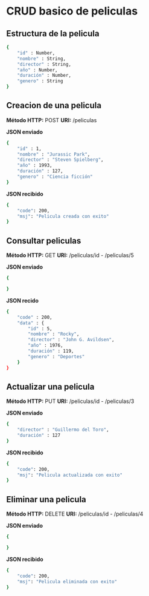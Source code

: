 # CRUD basico de peliculas

## Estructura de la pelicula

```bash
{
    "id" : Number,
    "nombre" : String,
    "director" : String,
    "año" : Number,
    "duración" : Number,
    "genero" : String
}
```

## Creacion de una pelicula

**Método HTTP:** POST
**URI:** /peliculas

**JSON enviado**
```bash
{
    "id" : 1,
    "nombre" : "Jurassic Park",
    "director" : "Steven Spielberg",
    "año" : 1993,
    "duración" : 127,
    "genero" : "Ciencia ficción"
}
```

**JSON recibido**
```bash
{
    "code": 200,
    "msj": "Pelicula creada con exito"
}
```

## Consultar peliculas

**Método HTTP:** GET
**URI:** /peliculas/id - /peliculas/5

**JSON enviado**
```bash
{

}
```

**JSON recido**
```bash
{
    "code" : 200,
    "data" : {
        "id" : 5,
        "nombre" : "Rocky",
        "director" : "John G. Avildsen",
        "año" : 1976,
        "duración" : 119,
        "genero" : "Deportes"
    }
}
```

## Actualizar una pelicula

**Método HTTP:** PUT
**URI:** /peliculas/id - /peliculas/3

**JSON enviado**
```bash
{
    "director" : "Guillermo del Toro",
    "duración" : 127
}
```

**JSON recibido**
```bash
{
    "code": 200,
    "msj": "Pelicula actualizada con exito"
}
```

## Eliminar una pelicula

**Método HTTP:** DELETE
**URI:** /peliculas/id - /peliculas/4

**JSON enviado**
```bash
{

}
```

**JSON recibido**
```bash
{
    "code": 200,
    "msj": "Pelicula eliminada con exito"
}
```